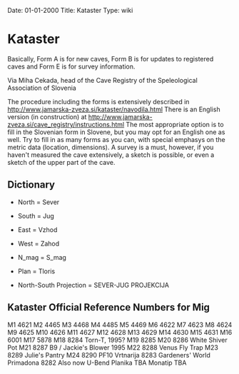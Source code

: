 Date: 01-01-2000
Title: Kataster
Type: wiki


Kataster 
========





Basically, Form A is for new caves, Form B is for updates to registered
caves and Form E is for survey information.

Via Miha Cekada, head of the Cave Registry of the Speleological
Association of Slovenia

The procedure including the forms is extensively described in
<http://www.jamarska-zveza.si/kataster/navodila.html> There is an
English version (in construction) at
<http://www.jamarska-zveza.si/cave_registry/instructions.html> The most
appropriate option is to fill in the Slovenian form in Slovene, but you
may opt for an English one as well. Try to fill in as many forms as you
can, with special emphasys on the metric data (location, dimensions). A
survey is a must, however, if you haven't measured the cave extensively,
a sketch is possible, or even a sketch of the upper part of the cave.





Dictionary
----------

-   North = Sever
-   South = Jug
-   East = Vzhod
-   West = Zahod
    

    

-   N\_mag = S\_mag
    

    

-   Plan = Tloris
-   North-South Projection = SEVER-JUG PROJEKCIJA





Kataster Official Reference Numbers for Mig
-------------------------------------------

M1
4621
M2
4465
M3
4468
M4
4485
M5
4469
M6
4622
M7
4623
M8
4624
M9
4625
M10
4626
M11
4627
M12
4628
M13
4629
M14
4630
M15
4631
M16
6001
M17
5878
M18
8284
Torn-T, 1995?
M19
8285
M20
8286
White Shiver Pot
M21
8287
B9 / Jackie's Blower 1995
M22
8288
Venus Fly Trap
M23
8289
Julie's Pantry
M24
8290
PF10
Vrtnarija
8283
Gardeners' World
Primadona
8282
Also now U-Bend
Planika
TBA
Monatip
TBA







